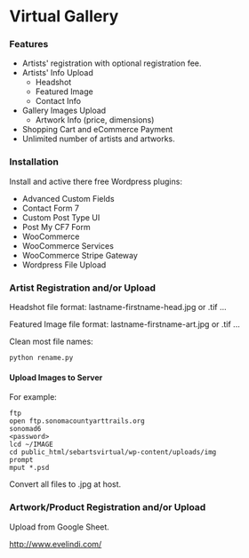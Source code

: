 # Virtual Gallery
### Features
* Artists' registration with optional registration fee.
* Artists' Info Upload
    * Headshot
    * Featured Image
    * Contact Info
* Gallery Images Upload
    * Artwork Info (price, dimensions)
* Shopping Cart and eCommerce Payment
* Unlimited number of artists and artworks.

### Installation
Install and active there free Wordpress plugins:
* Advanced Custom Fields
* Contact Form 7
* Custom Post Type UI
* Post My CF7 Form
* WooCommerce
* WooCommerce Services
* WooCommerce Stripe Gateway
* Wordpress File Upload

### Artist Registration and/or Upload
Headshot file format:
lastname-firstname-head.jpg or .tif ...

Featured Image file format:
lastname-firstname-art.jpg or .tif ...

Clean most file names:
```
python rename.py
```
#### Upload Images to Server
For example:

```
ftp
open ftp.sonomacountyarttrails.org
sonomad6
<password>
lcd ~/IMAGE
cd public_html/sebartsvirtual/wp-content/uploads/img
prompt
mput *.psd
```
Convert all files to .jpg at host.

### Artwork/Product Registration and/or Upload
Upload from Google Sheet.

http://www.evelindi.com/